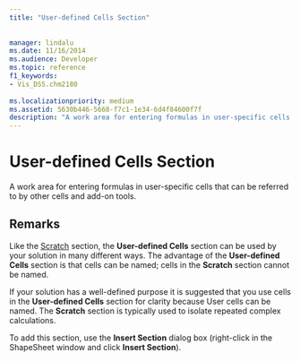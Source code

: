 ```yaml
---
title: "User-defined Cells Section"
 
 
manager: lindalu
ms.date: 11/16/2014
ms.audience: Developer
ms.topic: reference
f1_keywords:
- Vis_DSS.chm2180
 
ms.localizationpriority: medium
ms.assetid: 5630b446-5668-f7c1-1e34-6d4f84600f7f
description: "A work area for entering formulas in user-specific cells that can be referred to by other cells and add-on tools."
---
```


# User-defined Cells Section

A work area for entering formulas in user-specific cells that can be referred to by other cells and add-on tools.
  
## Remarks

Like the [Scratch](scratch-section.md) section, the **User-defined Cells** section can be used by your solution in many different ways. The advantage of the **User-defined Cells** section is that cells can be named; cells in the **Scratch** section cannot be named. 
  
If your solution has a well-defined purpose it is suggested that you use cells in the **User-defined Cells** section for clarity because User cells can be named. The **Scratch** section is typically used to isolate repeated complex calculations. 
  
To add this section, use the **Insert Section** dialog box (right-click in the ShapeSheet window and click **Insert Section**).
  

